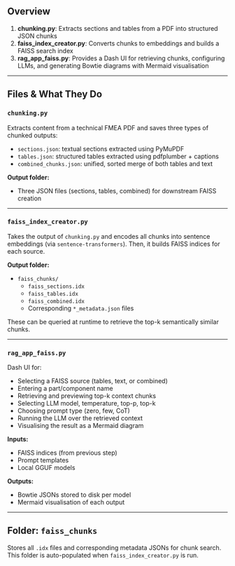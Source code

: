 ## Overview

1. **chunking.py**: Extracts sections and tables from a PDF into structured JSON chunks
2. **faiss_index_creator.py**: Converts chunks to embeddings and builds a FAISS search index
3. **rag_app_faiss.py**: Provides a Dash UI for retrieving chunks, configuring LLMs, and generating Bowtie diagrams with Mermaid visualisation

---

## Files & What They Do

### `chunking.py`
Extracts content from a technical FMEA PDF and saves three types of chunked outputs:

- `sections.json`: textual sections extracted using PyMuPDF
- `tables.json`: structured tables extracted using pdfplumber + captions
- `combined_chunks.json`: unified, sorted merge of both tables and text

**Output folder:**
- Three JSON files (sections, tables, combined) for downstream FAISS creation

---

### `faiss_index_creator.py`
Takes the output of `chunking.py` and encodes all chunks into sentence embeddings (via `sentence-transformers`). Then, it builds FAISS indices for each source.

**Output folder:**
- `faiss_chunks/`
  - `faiss_sections.idx`
  - `faiss_tables.idx`
  - `faiss_combined.idx`
  - Corresponding `*_metadata.json` files

These can be queried at runtime to retrieve the top-k semantically similar chunks.

---

### `rag_app_faiss.py`
Dash UI for:

- Selecting a FAISS source (tables, text, or combined)
- Entering a part/component name
- Retrieving and previewing top-k context chunks
- Selecting LLM model, temperature, top-p, top-k
- Choosing prompt type (zero, few, CoT)
- Running the LLM over the retrieved context
- Visualising the result as a Mermaid diagram


**Inputs:**
- FAISS indices (from previous step)
- Prompt templates
- Local GGUF models

**Outputs:**
- Bowtie JSONs stored to disk per model
- Mermaid visualisation of each output

---

## Folder: `faiss_chunks`
Stores all `.idx` files and corresponding metadata JSONs for chunk search. This folder is auto-populated when `faiss_index_creator.py` is run.
